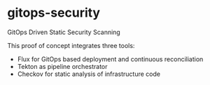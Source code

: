 # gitops-security

GitOps Driven Static Security Scanning

This proof of concept integrates three tools:

- Flux for GitOps based deployment and continuous reconciliation
- Tekton as pipeline orchestrator
- Checkov for static analysis of infrastructure code
